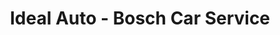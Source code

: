 ---
title: "Ideal Auto - Bosch Car Service"
url: /athis-mons/ideal-auto-bosch-car-service/
shop: voiture
---